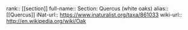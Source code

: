 

rank:: [[section]]
full-name:: Section: Quercus (white oaks)
alias:: [[Quercus]]
iNat-url:: https://www.inaturalist.org/taxa/861033
wiki-url:: http://en.wikipedia.org/wiki/Oak